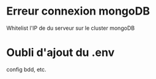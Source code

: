 # Erreur connexion mongoDB
Whitelist l'IP de du serveur sur le cluster mongoDB

# Oubli d'ajout du .env
config bdd, etc.